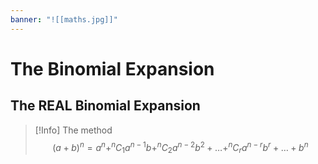 ```yaml
---
banner: "![[maths.jpg]]"
---
```

# The Binomial Expansion

## The REAL Binomial Expansion

> [!Info] The method
> $$(a+b)^{n}=a^n+^{n}C_{1} a^{n-1}b+^{n}C_{2} a^{n-2}b^2+\dots+^{n}C_{r} a^{n-r}b^r+\dots+b^n$$

